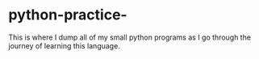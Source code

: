 # python-practice-
This is where I dump all of my small python programs as I go through the journey of learning this language.
